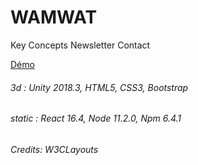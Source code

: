 # WAMWAT
Key Concepts
Newsletter
Contact

[Démo](https://julien-conan.github.io/wamwat.com/)

###### 3d : Unity 2018.3, HTML5, CSS3, Bootstrap
###### static : React 16.4, Node 11.2.0, Npm 6.4.1
###### Credits: W3CLayouts
